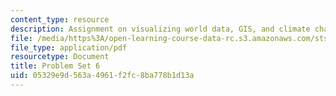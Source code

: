 ```yaml
---
content_type: resource
description: Assignment on visualizing world data, GIS, and climate change.
file: /media/https%3A/open-learning-course-data-rc.s3.amazonaws.com/sts-067-scientific-visualization-across-disciplines-a-critical-introduction-spring-2005/05329e9d563a4961f2fc8ba778b1d13a_pset6.pdf
file_type: application/pdf
resourcetype: Document
title: Problem Set 6
uid: 05329e9d-563a-4961-f2fc-8ba778b1d13a
---
```

